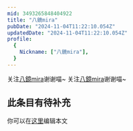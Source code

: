 ```yaml
---
mid: 3493265848404922
title: "八鏡mira"
pubDate: "2024-11-04T11:22:10.054Z"
updatedDate: "2024-11-04T11:22:10.054Z"
profile:
  {
    Nickname: ["八鏡mira"],
  }
---
```


关注[八鏡mira](https://space.bilibili.com/3493265848404922)谢谢喵~ 关注[八鏡mira](https://space.bilibili.com/3493265848404922)谢谢喵~

## 此条目有待补充
你可以在[这里](https://github.com/Yuhanawa/VTuber.ICU/edit/master/src/content/v/八鏡mira/index.md)编辑本文
